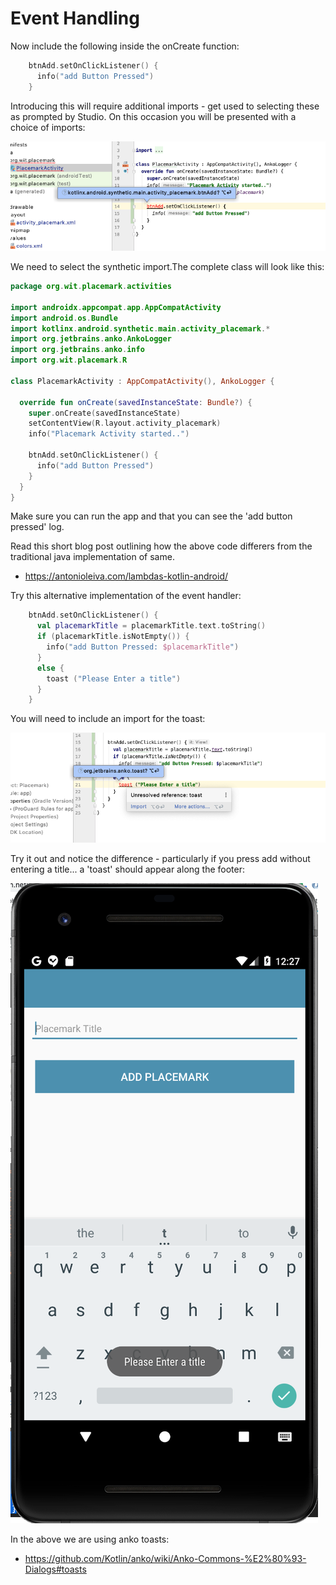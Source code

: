 # Event Handling

Now include the following inside the onCreate function:

```kotlin
    btnAdd.setOnClickListener() {
      info("add Button Pressed")
    }
```

Introducing this will require additional imports - get used to selecting these as prompted by Studio. On this occasion you will be presented with a choice of imports:

![](img/14.png)

We need to select the synthetic import.The complete class will look like this:

```kotlin
package org.wit.placemark.activities

import androidx.appcompat.app.AppCompatActivity
import android.os.Bundle
import kotlinx.android.synthetic.main.activity_placemark.*
import org.jetbrains.anko.AnkoLogger
import org.jetbrains.anko.info
import org.wit.placemark.R

class PlacemarkActivity : AppCompatActivity(), AnkoLogger {

  override fun onCreate(savedInstanceState: Bundle?) {
    super.onCreate(savedInstanceState)
    setContentView(R.layout.activity_placemark)
    info("Placemark Activity started..")

    btnAdd.setOnClickListener() {
      info("add Button Pressed")
    }
  }
}

```

Make sure you can run the app and that you can see the 'add button pressed' log.

Read this short blog post outlining how the above code differers from the traditional java implementation of same.

- <https://antonioleiva.com/lambdas-kotlin-android/>

Try this alternative implementation of the event handler:

```kotlin
    btnAdd.setOnClickListener() {
      val placemarkTitle = placemarkTitle.text.toString()
      if (placemarkTitle.isNotEmpty()) {
        info("add Button Pressed: $placemarkTitle")
      }
      else {
        toast ("Please Enter a title")
      }
    }
```

You will need to include an import for the toast:

![](img/23.png)

Try it out and notice the difference - particularly if you press add without entering a title... a 'toast' should appear along the footer:

![](img/24.png)

In the above we are using anko toasts:

- <https://github.com/Kotlin/anko/wiki/Anko-Commons-%E2%80%93-Dialogs#toasts>
